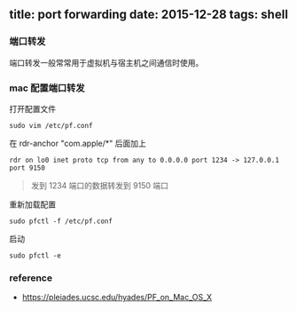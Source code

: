 title: port forwarding
date: 2015-12-28
tags: shell
---


### 端口转发

端口转发一般常常用于虚拟机与宿主机之间通信时使用。



### mac 配置端口转发

打开配置文件

```
sudo vim /etc/pf.conf

```

在 rdr-anchor "com.apple/*" 后面加上

```
rdr on lo0 inet proto tcp from any to 0.0.0.0 port 1234 -> 127.0.0.1 port 9150

```

> 发到 1234 端口的数据转发到 9150 端口


重新加载配置

```
sudo pfctl -f /etc/pf.conf

```

启动

```
sudo pfctl -e

```


### reference

- https://pleiades.ucsc.edu/hyades/PF_on_Mac_OS_X
